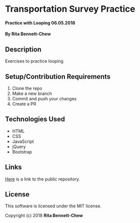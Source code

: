 # Transportation Survey Practice

#### Practice with Looping 06.05.2018

#### By Rita Bennett-Chew

## Description

Exercises to practice looping

## Setup/Contribution Requirements

1. Clone the repo
1. Make a new branch
1. Commit and push your changes
1. Create a PR

## Technologies Used

* HTML
* CSS
* JavaScript
* jQuery
* Bootstrap

## Links
[Here](https://github.com/ritabc/transportation-survey) is a link to the public repository.

## License

This software is licensed under the MIT license.

Copyright (c) 2018 **Rita Bennett-Chew**
